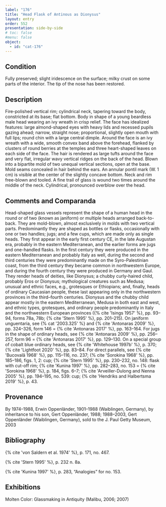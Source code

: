 ```yaml
---
label: "176"
title: "Head Flask of Antinous as Dionysus"
layout: entry
order: 552
presentation: side-by-side
# toc: false
#menu: false 
object:
  - id: "cat-176"
---
```


## Condition

Fully preserved; slight iridescence on the surface; milky crust on some parts of the interior. The tip of the nose has been restored.

## Description

Fire-polished vertical rim; cylindrical neck, tapering toward the body, constricted at its base; flat bottom. Body in shape of a young beardless male head wearing an ivy wreath in crisp relief. The face has idealized features: large almond-shaped eyes with heavy lids and recessed pupils gazing ahead; narrow, straight nose; proportional, slightly open mouth with full lips; round chin with a large central dimple. Around the face is an ivy wreath with a wide, smooth convex band above the forehead, flanked by clusters of round berries at the temples and three heart-shaped leaves on each side of the face. The hair is rendered as large tufts around the face and very flat, irregular wavy vertical ridges on the back of the head. Blown into a bipartite mold of two unequal vertical sections, open at the base. Mold seams concealed in hair behind the ears. An annular pontil mark (W. 1 cm) is visible at the center of the slightly concave bottom. Neck and rim free-blown and tooled. A fine trail of glass is wound two times around the middle of the neck. Cylindrical, pronounced overblow over the head.

## Comments and Comparanda

Head-shaped glass vessels represent the shape of a human head in the round or of two (known as janiform) or multiple heads arranged back-to-back. They are mold-blown, almost exclusively in molds with two vertical parts. Predominantly they are shaped as bottles or flasks, occasionally with one or two handles; jugs; and a few cups, which are made only as single heads. They first appear in the early first century CE, in the late Augustan era, probably in the eastern Mediterranean, and the earlier forms are jugs and one-handled flasks. In the first century they were produced in the eastern Mediterranean and probably Italy as well, during the second and third centuries they were predominantly made on the Syro-Palestinian coast, from the third century they became common in northwestern Europe, and during the fourth century they were produced in Germany and Gaul. They render heads of deities, like Dionysus; a chubby curly-haired child, probably Eros or Dionysus; mythological creatures such as Medusa; unusual and ethnic faces, e.g., grotesques or Ethiopians; and, finally, heads of ordinary Caucasian people, these last appearing only in the northwestern provinces in the third–fourth centuries. Dionysus and the chubby child appear mostly in the eastern Mediterranean, Medusa in both east and west, and ethnic types, grotesques, and ordinary people predominantly in Italy and the northwestern European provinces ({% cite 'Isings 1957' %}, pp. 93–94, forms 78a, 78b; {% cite 'Stern 1995' %}, pp. 201–215). On janiform unguentaria, see {% cat '2003.325' %} and {% cite 'Antonaras 2009' %}, pp. 324–326, form 146 = {% cite 'Antonaras 2017' %}, pp. 163–164. For jugs in the shape of ordinary heads, see {% cite 'Antonaras 2009' %}, pp. 256–257, form 96 = {% cite 'Antonaras 2017' %}, pp. 129–130. On a special group of cobalt blue ordinary heads, see {% cite 'Whitehouse 1997b' %}, p. 370; {% cite 'Lightfoot 2020' %}, pp. 83–84. For direct parallels, see {% cite 'Bucovalǎ 1968' %}, pp. 115–116, no. 237; {% cite 'Sorokina 1968' %}, pp. 185–186, figs. 1, 2: cup; {% cite 'Stern 1995' %}, pp. 230–232, no. 148: flask with cut-off rim; {% cite 'Kunina 1997' %}, pp. 282–283, no. 153 = {% cite 'Sorokina 1968' %}, p. 184, figs. 6–7; {% cite 'Arveiller-Dulong and Nenna 2005' %}, pp. 194–195, no. 539: cup; {% cite 'Hendriks and Halbertsma 2019' %}, p. 43.

## Provenance

By 1974–1988, Erwin Oppenländer, 1901–1988 (Waiblingen, Germany), by inheritance to his son, Gert Oppenländer, 1988; 1988–2003, Gert Oppenländer (Waiblingen, Germany), sold to the J. Paul Getty Museum, 2003

## Bibliography

{% cite 'von Saldern et al. 1974' %}, p. 171, no. 467.

{% cite 'Stern 1995' %}, p. 232 n. 8a.

{% cite 'Kunina 1997' %}, p. 283, “Analogies” for no. 153.

## Exhibitions

Molten Color: Glassmaking in Antiquity (Malibu, 2006; 2007)